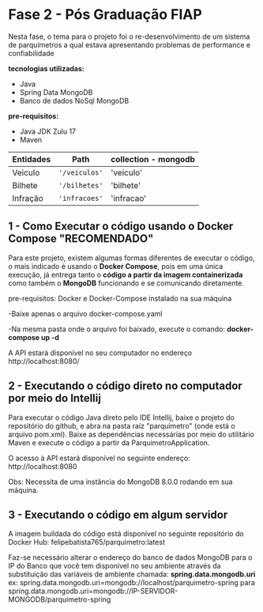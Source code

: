 # Fase 2 - Pós Graduação FIAP

Nesta fase, o tema para o projeto foi o re-desenvolvimento de um sistema de parquímetros a qual estava apresentando problemas de performance e confiabilidade

**tecnologias utilizadas:**
- Java
- Spring Data MongoDB
- Banco de dados NoSql MongoDB


**pre-requisitos:**
- Java JDK Zulu 17
- Maven

|      Entidades          | Path          | collection - mongodb                         |
|----------------|-------------------------------|-----------------------------|
|Veiculo		 |`'/veiculos'`            |'veiculo'            |
|Bilhete         |`'/bilhetes'`            |'bilhete'         |
|Infração        |`'infracoes'`			|'infracao'  |



## 1 - Como Executar o código usando o Docker Compose "RECOMENDADO"

Para este projeto, existem algumas formas diferentes de executar o código, o mais indicado é usando o **Docker Compose**, pois em uma única execução, já entrega tanto o **código a partir da imagem containerizada** como também o **MongoDB** funcionando e se comunicando diretamente.

pre-requisitos: Docker e Docker-Compose instalado na sua máquina

-Baixe apenas o arquivo docker-compose.yaml

-Na mesma pasta onde o arquivo foi baixado, execute o comando: **docker-compose up -d**

A API estará disponível no seu computador no endereço http://localhost:8080/



## 2 - Executando o código direto no computador por meio do Intellij

Para executar o código Java direto pelo IDE Intellij, baixe o projeto do repositório do github, e abra na pasta raíz "parquimetro" (onde está o arquivo pom.xml). 
Baixe as dependências necessárias por meio do utilitário Maven e execute o código a partir da ParquimetroApplication.

O acesso à API estará disponível no seguinte endereço: http://localhost:8080

Obs: Necessita de uma instância do MongoDB 8.0.0 rodando em sua máquina.


## 3 - Executando o código em algum servidor

A imagem buildada do código está disponível no seguinte repositório do Docker Hub: felipebatista765/parquimetro:latest

Faz-se necessário alterar o endereço do banco de dados MongoDB para o IP do Banco que você tem disponível no seu ambiente através da substituição das variáveis de ambiente chamada: **spring.data.mongodb.uri**
ex: spring.data.mongodb.uri=mongodb://localhost/parquimetro-spring para spring.data.mongodb.uri=mongodb://IP-SERVIDOR-MONGODB/parquimetro-spring

